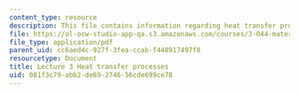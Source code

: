 ```yaml
---
content_type: resource
description: This file contains information regarding heat transfer processes.
file: https://ol-ocw-studio-app-qa.s3.amazonaws.com/courses/3-044-materials-processing-spring-2013/081f3c79abb2de69274656cde699ce78_MIT3_044S13_Lec03.pdf
file_type: application/pdf
parent_uid: cc6aed4c-927f-3fea-ccab-f448917497f8
resourcetype: Document
title: Lecture 3 Heat transfer processes
uid: 081f3c79-abb2-de69-2746-56cde699ce78
---
```


